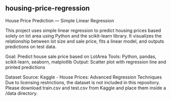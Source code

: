 ## housing-price-regression

House Price Prediction — Simple Linear Regression

This project uses simple linear regression to predict housing prices based solely on lot area using Python and the scikit-learn library. It visualizes the relationship between lot size and sale price, fits a linear model, and outputs predictions on test data.

Goal: Predict house sale price based on LotArea
Tools: Python, pandas, scikit-learn, seaborn, matplotlib
Output: Scatter plot with regression line and printed predictions

Dataset
Source: Kaggle - House Prices: Advanced Regression Techniques
Due to licensing restrictions, the dataset is not included in this repository.
Please download train.csv and test.csv from Kaggle and place them inside a /data directory.
